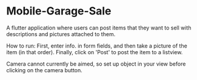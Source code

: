# Mobile-Garage-Sale
A flutter application where users can post items that they want to sell with descriptions and pictures attached to them.

How to run: First, enter info. in form fields, and then take a picture of the item (in that order). Finally, click on 'Post' to post the item to a listview.

Camera cannot currently be aimed, so set up object in your view before clicking on the camera button.
